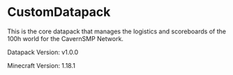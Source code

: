 # CustomDatapack

This is the core datapack that manages the logistics and scoreboards of the 100h world for the CavernSMP Network.

Datapack Version: v1.0.0

Minecraft Version: 1.18.1